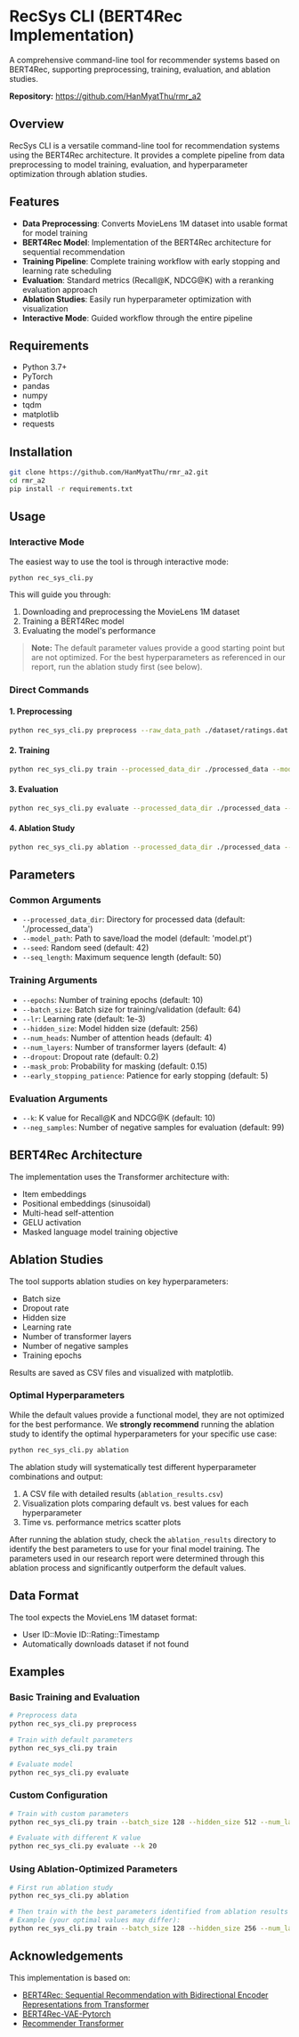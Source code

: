 # RecSys CLI (BERT4Rec Implementation)

A comprehensive command-line tool for recommender systems based on BERT4Rec, supporting preprocessing, training, evaluation, and ablation studies.

**Repository:** https://github.com/HanMyatThu/rmr_a2

## Overview

RecSys CLI is a versatile command-line tool for recommendation systems using the BERT4Rec architecture. It provides a complete pipeline from data preprocessing to model training, evaluation, and hyperparameter optimization through ablation studies.

## Features

- **Data Preprocessing**: Converts MovieLens 1M dataset into usable format for model training
- **BERT4Rec Model**: Implementation of the BERT4Rec architecture for sequential recommendation
- **Training Pipeline**: Complete training workflow with early stopping and learning rate scheduling
- **Evaluation**: Standard metrics (Recall@K, NDCG@K) with a reranking evaluation approach
- **Ablation Studies**: Easily run hyperparameter optimization with visualization
- **Interactive Mode**: Guided workflow through the entire pipeline

## Requirements

- Python 3.7+
- PyTorch
- pandas
- numpy
- tqdm
- matplotlib
- requests

## Installation

```bash
git clone https://github.com/HanMyatThu/rmr_a2.git
cd rmr_a2
pip install -r requirements.txt
```

## Usage

### Interactive Mode

The easiest way to use the tool is through interactive mode:

```bash
python rec_sys_cli.py
```

This will guide you through:
1. Downloading and preprocessing the MovieLens 1M dataset
2. Training a BERT4Rec model
3. Evaluating the model's performance

> **Note:** The default parameter values provide a good starting point but are not optimized. For the best hyperparameters as referenced in our report, run the ablation study first (see below).

### Direct Commands

#### 1. Preprocessing

```bash
python rec_sys_cli.py preprocess --raw_data_path ./dataset/ratings.dat --processed_data_dir ./processed_data --seq_length 50
```

#### 2. Training

```bash
python rec_sys_cli.py train --processed_data_dir ./processed_data --model_path model.pt --epochs 10 --batch_size 64 --lr 1e-3 --hidden_size 256 --num_heads 4 --num_layers 4 --dropout 0.2
```

#### 3. Evaluation

```bash
python rec_sys_cli.py evaluate --processed_data_dir ./processed_data --model_path model.pt --k 10 --neg_samples 99
```

#### 4. Ablation Study

```bash
python rec_sys_cli.py ablation --processed_data_dir ./processed_data --ablation_output_dir ./ablation_results
```

## Parameters

### Common Arguments
- `--processed_data_dir`: Directory for processed data (default: './processed_data')
- `--model_path`: Path to save/load the model (default: 'model.pt')
- `--seed`: Random seed (default: 42)
- `--seq_length`: Maximum sequence length (default: 50)

### Training Arguments
- `--epochs`: Number of training epochs (default: 10)
- `--batch_size`: Batch size for training/validation (default: 64)
- `--lr`: Learning rate (default: 1e-3)
- `--hidden_size`: Model hidden size (default: 256)
- `--num_heads`: Number of attention heads (default: 4)
- `--num_layers`: Number of transformer layers (default: 4)
- `--dropout`: Dropout rate (default: 0.2)
- `--mask_prob`: Probability for masking (default: 0.15)
- `--early_stopping_patience`: Patience for early stopping (default: 5)

### Evaluation Arguments
- `--k`: K value for Recall@K and NDCG@K (default: 10)
- `--neg_samples`: Number of negative samples for evaluation (default: 99)

## BERT4Rec Architecture

The implementation uses the Transformer architecture with:
- Item embeddings
- Positional embeddings (sinusoidal)
- Multi-head self-attention
- GELU activation
- Masked language model training objective

## Ablation Studies

The tool supports ablation studies on key hyperparameters:
- Batch size
- Dropout rate
- Hidden size
- Learning rate
- Number of transformer layers
- Number of negative samples
- Training epochs

Results are saved as CSV files and visualized with matplotlib.

### Optimal Hyperparameters

While the default values provide a functional model, they are not optimized for the best performance. We **strongly recommend** running the ablation study to identify the optimal hyperparameters for your specific use case:

```bash
python rec_sys_cli.py ablation
```

The ablation study will systematically test different hyperparameter combinations and output:
1. A CSV file with detailed results (`ablation_results.csv`)
2. Visualization plots comparing default vs. best values for each hyperparameter
3. Time vs. performance metrics scatter plots

After running the ablation study, check the `ablation_results` directory to identify the best parameters to use for your final model training. The parameters used in our research report were determined through this ablation process and significantly outperform the default values.

## Data Format

The tool expects the MovieLens 1M dataset format:
- User ID::Movie ID::Rating::Timestamp
- Automatically downloads dataset if not found

## Examples

### Basic Training and Evaluation
```bash
# Preprocess data
python rec_sys_cli.py preprocess

# Train with default parameters
python rec_sys_cli.py train

# Evaluate model
python rec_sys_cli.py evaluate
```

### Custom Configuration
```bash
# Train with custom parameters
python rec_sys_cli.py train --batch_size 128 --hidden_size 512 --num_layers 6 --lr 5e-4

# Evaluate with different K value
python rec_sys_cli.py evaluate --k 20
```

### Using Ablation-Optimized Parameters
```bash
# First run ablation study
python rec_sys_cli.py ablation

# Then train with the best parameters identified from ablation results
# Example (your optimal values may differ):
python rec_sys_cli.py train --batch_size 128 --hidden_size 256 --num_layers 4 --dropout 0.1 --lr 5e-4
```

## Acknowledgements

This implementation is based on:
- [BERT4Rec: Sequential Recommendation with Bidirectional Encoder Representations from Transformer](https://github.com/FeiSun/BERT4Rec)
- [BERT4Rec-VAE-Pytorch](https://github.com/jaywonchung/BERT4Rec-VAE-Pytorch)
- [Recommender Transformer](https://github.com/CVxTz/recommender_transformer)

